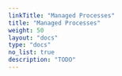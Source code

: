 ```yaml
---
linkTitle: "Managed Processes"
title: "Managed Processes"
weight: 50
layout: "docs"
type: "docs"
no_list: true
description: "TODO"
---
```

